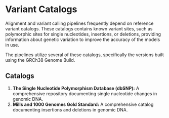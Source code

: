 
# Variant Catalogs

Alignment and variant calling pipelines frequently depend on reference variant catalogs. These catalogs contains known variant sites, such as polymorphic sites for single nucleotides, insertions, or deletions, providing information about genetic variation to improve the accuracy of the models in use.

The pipelines utilize several of these catalogs, specifically the versions built using the GRCh38 Genome Build.

## Catalogs

1. **The Single Nucleotide Polymorphism Database (dbSNP):** A comprehensive repository documenting single nucleotide changes in genomic DNA.
2. **Mills and 1000 Genomes Gold Standard:** A comprehensive catalog documenting insertions and deletions in genomic DNA.
